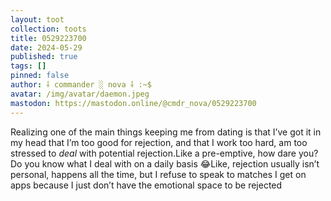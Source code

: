 ```yaml
---
layout: toot
collection: toots
title: 0529223700
date: 2024-05-29
published: true
tags: []
pinned: false
author: ⸸ commander ░ nova ⸸ :~$
avatar: /img/avatar/daemon.jpeg
mastodon: https://mastodon.online/@cmdr_nova/0529223700
---
```


Realizing one of the main things keeping me from dating is that I’ve got it in my head that I’m too good for rejection, and that I work too hard, am too stressed to _deal_ with potential rejection.Like a pre-emptive, how dare you? Do you know what I deal with on a daily basis 😂Like, rejection usually isn’t personal, happens all the time, but I refuse to speak to matches I get on apps because I just don’t have the emotional space to be rejected
